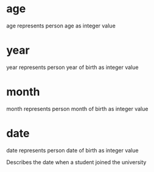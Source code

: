 # age

age represents person age as integer value

# year

year represents person year of birth as integer value

# month

month represents person month of birth as integer value

# date

date represents person date of birth as integer value

Describes the date when a student joined the university
